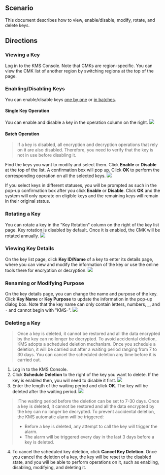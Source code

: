 
## Scenario
This document describes how to view, enable/disable, modify, rotate, and delete keys.


## Directions

### Viewing a Key
Log in to the KMS Console. Note that CMKs are region-specific. You can view the CMK list of another region by switching regions at the top of the page.

### Enabling/Disabling Keys
You can enable/disable keys [one by one](#step1) or [in batches](#step2).

<span id="step1"></span>
#### Single Key Operation
You can enable and disable a key in the operation column on the right.
![](https://main.qcloudimg.com/raw/06fcbd0cfedffb6ce36f82ed0697a40e.png)

 <span id="step2"></span>
#### Batch Operation

> If a key is disabled, all encryption and decryption operations that rely on it are also disabled. Therefore, you need to verify that the key is not in use before disabling it.

Find the keys you want to modify and select them. Click **Enable** or **Disable** at the top of the list. A confirmation box will pop up. Click **OK** to perform the corresponding operation on all the selected keys.
![](https://main.qcloudimg.com/raw/139b3ff4ddb80c14ecf2e47b90d8c350.png)

If you select keys in different statuses, you will be prompted as such in the pop-up confirmation box after you click **Enable** or **Disable**. Click **OK** and the system will only operate on eligible keys and the remaining keys will remain in their original status.



### Rotating a Key
You can rotate a key in the "Key Rotation" column on the right of the key list page. Key rotation is disabled by default. Once it is enabled, the CMK will be rotated annually.
![](https://main.qcloudimg.com/raw/eea7f293820006ffa11ad87451a016e5.png)

### Viewing Key Details
On the key list page, click **Key ID/Name** of a key to enter its details page, where you can view and modify the information of the key or use the online tools there for encryption or decryption.
![](https://main.qcloudimg.com/raw/460688ab752af3d1b2c04efb0124939c.png)

### Renaming or Modifying Purpose
On the key details page, you can change the name and purpose of the key.
Click **Key Name** or **Key Purpose** to update the information in the pop-up dialog box. Note that the key name can only contain letters, numbers, `_`, and `-` and cannot begin with "KMS-".
![](https://main.qcloudimg.com/raw/6b010990b2c603315b40386790c919c2.png)

### Deleting a Key

> Once a key is deleted, it cannot be restored and all the data encrypted by the key can no longer be decrypted. To avoid accidental deletion, KMS adopts a scheduled deletion mechanism. Once you schedule a deletion, it will be carried out after a waiting period ranging from 7 to 30 days. You can cancel the scheduled deletion any time before it is carried out.

1. Log in to the KMS Console.
2. Click **Schedule Deletion** to the right of the key you want to delete. If the key is enabled then, you will need to disable it first.
![](https://请在此处插入控制台密钥列表页【计划删除】截图.png)
3. Enter the length of the waiting period and click **OK**. The key will be deleted after the waiting period.
![](https://请在此处插入控制台【计划删除密钥弹框】截图.png)
>!The waiting period before the deletion can be set to 7-30 days. Once a key is deleted, it cannot be restored and all the data encrypted by the key can no longer be decrypted.
To prevent accidental deletion, the KMS automatic alarm will be triggered:
>- Before a key is deleted, any attempt to call the key will trigger the alarm.
>- The alarm will be triggered every day in the last 3 days before a key is deleted.
4. To cancel the scheduled key deletion, click **Cancel Key Deletion**. Once you cancel the deletion of a key, the key will be reset to the disabled state, and you will be able to perform operations on it, such as enabling, disabling, modifying, and deleting it.


